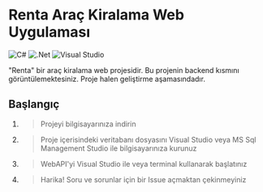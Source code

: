 # Renta Araç Kiralama Web Uygulaması 

<img alt="C#" src="https://img.shields.io/badge/c%23%20-%23239120.svg?&style=for-the-badge&logo=c-sharp&logoColor=white"/> <img alt=".Net" src="https://img.shields.io/badge/.NET-5C2D91?style=for-the-badge&logo=.net&logoColor=white"/> <img alt="Visual Studio" src="https://img.shields.io/badge/Visual%20Studio-5C2D91.svg?&style=for-the-badge&logo=visual-studio&logoColor=white"/>

"Renta" bir araç kiralama web projesidir. Bu projenin backend kısmını görüntülemektesiniz. Proje halen geliştirme aşamasındadır.

## Başlangıç
1. > Projeyi bilgisayarınıza indirin
2. > Proje içerisindeki veritabanı dosyasını Visual Studio veya MS Sql Management Studio ile bilgisayarınıza kurunuz
3. > WebAPI'yi Visual Studio ile veya terminal kullanarak başlatınız
4. > Harika! Soru ve sorunlar için bir Issue açmaktan çekinmeyiniz
